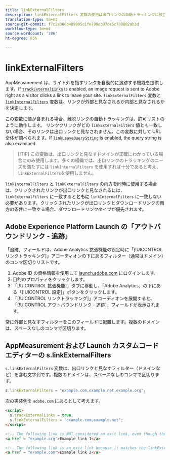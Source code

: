 ```yaml
---
title: linkExternalFilters
description: linkExternalFilters 変数の使用は出口リンクの自動トラッキングに役立ちます。
translation-type: tm+mt
source-git-commit: f7c2a366b409995c1fe790db97de5c708882ab3d
workflow-type: tm+mt
source-wordcount: '306'
ht-degree: 85%

---
```



# linkExternalFilters

AppMeasurement は、サイト外を指すリンクを自動的に追跡する機能を提供します。If [`trackExternalLinks`](trackexternallinks.md) is enabled, an image request is sent to Adobe right as a visitor clicks a link to leave your site. `linkExternalFilters` 変数と [`linkInternalFilters`](linkinternalfilters.md) 変数は、リンクが外部と見なされるか内部と見なされるかを決定します。

この変数に値が含まれる場合、離脱リンクの自動トラッキングは、許可リストのように動作します。 リンククリックがどの `linkExternalFilters` 値とも一致しない場合、そのリンクは出口リンクと見なされません。この変数に対して URL 全体が調べられます。If [`linkLeaveQueryString`](linkleavequerystring.md) is enabled, the query string is also examined.

>[!TIP] この変数は、出口リンクと見なすドメインが正確にわかっている場合にのみ使用します。多くの組織では、出口リンクのトラッキングのニーズを満たすには `linkInternalFilters` を使用すれば十分であると考え、`linkExternalFilters`を使用しません。

`linkInternalFilters` と `linkExternalFilters` の両方を同時に使用する場合は、クリックされたリンクが出口リンクと見なされるには、`linkExternalFilters` に一致すると&#x200B;**ともに** `linkInternalFilters` に一致しない必要があります。クリックされたリンクが出口リンクとダウンロードリンクの両方の条件に一致する場合、ダウンロードリンクタイプが優先されます。

## Adobe Experience Platform Launch の「アウトバウンドリンク - 追跡」

「追跡」フィールドは、Adobe Analytics 拡張機能の設定時に「[!UICONTROL リンクトラッキング]」アコーディオンの下にあるフィルター（通常はドメイン）のコンマ区切りリストです。

1. Adobe ID の資格情報を使用して [launch.adobe.com](https://launch.adobe.com) にログインします。
2. 目的のプロパティをクリックします。
3. 「[!UICONTROL 拡張機能]」タブに移動し、「Adobe Analytics」の下にある「[!UICONTROL 設定]」ボタンをクリックします。
4. 「[!UICONTROL リンクトラッキング]」アコーディオンを展開すると、「[!UICONTROL アウトバウンドリンク - 追跡]」フィールドが表示されます。

常に外部と見なすフィルターをこのフィールドに配置します。複数のドメインは、スペースなしのコンマで区切ります。

## AppMeasurement および Launch カスタムコードエディターの s.linkExternalFilters

`s.linkExternalFilters` 変数は、出口リンクと見なすフィルター（ドメインなど）を含む文字列です。複数のドメインは、スペースなしのコンマで区切ります。

```js
s.linkExternalFilters = "example.com,example.net,example.org";
```

次の実装例を `adobe.com` にあるとして考えます。

```html
<script>
  s.trackExternalLinks = true;
  s.linkExternalFilters = "example.com,example.net";
</script>

<!-- The following link is NOT considered an exit link, even though the link is outside adobe.com -->
<a href = "example.org">Example link 1</a>

<!-- The following link is an exit link because it matches the linkExternalFilters allowlist -->
<a href = "example.com">Example link 2</a>
```
